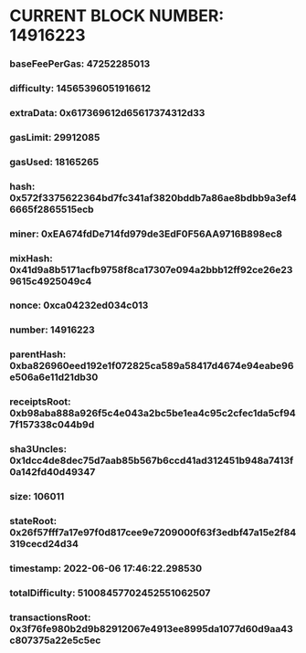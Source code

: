 # CURRENT BLOCK NUMBER: 14916223

### baseFeePerGas: 47252285013
### difficulty: 14565396051916612
### extraData: 0x617369612d65617374312d33
### gasLimit: 29912085
### gasUsed: 18165265
### hash: 0x572f3375622364bd7fc341af3820bddb7a86ae8bdbb9a3ef46665f2865515ecb
### miner: 0xEA674fdDe714fd979de3EdF0F56AA9716B898ec8
### mixHash: 0x41d9a8b5171acfb9758f8ca17307e094a2bbb12ff92ce26e239615c4925049c4
### nonce: 0xca04232ed034c013
### number: 14916223
### parentHash: 0xba826960eed192e1f072825ca589a58417d4674e94eabe96e506a6e11d21db30
### receiptsRoot: 0xb98aba888a926f5c4e043a2bc5be1ea4c95c2cfec1da5cf947f157338c044b9d
### sha3Uncles: 0x1dcc4de8dec75d7aab85b567b6ccd41ad312451b948a7413f0a142fd40d49347
### size: 106011
### stateRoot: 0x26f57fff7a17e97f0d817cee9e7209000f63f3edbf47a15e2f84319cecd24d34
### timestamp: 2022-06-06 17:46:22.298530
### totalDifficulty: 51008457702452551062507
### transactionsRoot: 0x3f76fe980b2d9b82912067e4913ee8995da1077d60d9aa43c807375a22e5c5ec
